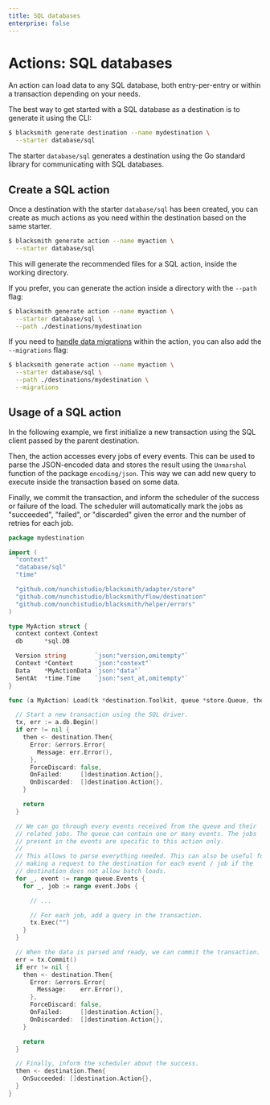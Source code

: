 ```yaml
---
title: SQL databases
enterprise: false
---
```


# Actions: SQL databases

An action can load data to any SQL database, both entry-per-entry or within a
transaction depending on your needs.

The best way to get started with a SQL database as a destination is to generate
it using the CLI:
```bash
$ blacksmith generate destination --name mydestination \
  --starter database/sql

```

The starter `database/sql` generates a destination using the Go standard library
for communicating with SQL databases.

## Create a SQL action

Once a destination with the starter `database/sql` has been created, you can create
as much actions as you need within the destination based on the same starter.
```bash
$ blacksmith generate action --name myaction \
  --starter database/sql

```

This will generate the recommended files for a SQL action, inside the working
directory.

If you prefer, you can generate the action inside a directory with the `--path`
flag:
```bash
$ blacksmith generate action --name myaction \
  --starter database/sql \
  --path ./destinations/mydestination

```

If you need to [handle data migrations](/blacksmith/practices/management/migrations)
within the action, you can also add the `--migrations` flag:
```bash
$ blacksmith generate action --name myaction \
  --starter database/sql \
  --path ./destinations/mydestination \
  --migrations

```

## Usage of a SQL action

In the following example, we first initialize a new transaction using the SQL
client passed by the parent destination.

Then, the action accesses every jobs of every events. This can be used to parse
the JSON-encoded data and stores the result using the `Unmarshal` function of the
package `encoding/json`. This way we can add new query to execute inside the 
transaction based on some data.

Finally, we commit the transaction, and inform the scheduler of the success or
failure of the load. The scheduler will automatically mark the jobs as "succeeded",
"failed", or "discarded" given the error and the number of retries for each job.

```go
package mydestination

import (
  "context"
  "database/sql"
  "time"

  "github.com/nunchistudio/blacksmith/adapter/store"
  "github.com/nunchistudio/blacksmith/flow/destination"
  "github.com/nunchistudio/blacksmith/helper/errors"
)

type MyAction struct {
  context context.Context
  db      *sql.DB

  Version string        `json:"version,omitempty"`
  Context *Context      `json:"context"`
  Data    *MyActionData `json:"data"`
  SentAt  *time.Time    `json:"sent_at,omitempty"`
}

func (a MyAction) Load(tk *destination.Toolkit, queue *store.Queue, then chan<- destination.Then) {

  // Start a new transaction using the SQL driver.
  tx, err := a.db.Begin()
  if err != nil {
    then <- destination.Then{
      Error: &errors.Error{
        Message: err.Error(),
      },
      ForceDiscard: false,
      OnFailed:     []destination.Action{},
      OnDiscarded:  []destination.Action{},
    }

    return
  }

  // We can go through every events received from the queue and their
  // related jobs. The queue can contain one or many events. The jobs
  // present in the events are specific to this action only.
  //
  // This allows to parse everything needed. This can also be useful for
  // making a request to the destination for each event / job if the
  // destination does not allow batch loads.
  for _, event := range queue.Events {
    for _, job := range event.Jobs {

      // ...

      // For each job, add a query in the transaction.
      tx.Exec("")
    }
  }

  // When the data is parsed and ready, we can commit the transaction.
  err = tx.Commit()
  if err != nil {
    then <- destination.Then{
      Error: &errors.Error{
        Message:    err.Error(),
      },
      ForceDiscard: false,
      OnFailed:     []destination.Action{},
      OnDiscarded:  []destination.Action{},
    }

    return
  }

  // Finally, inform the scheduler about the success.
  then <- destination.Then{
    OnSucceeded: []destination.Action{},
  }
}

```
